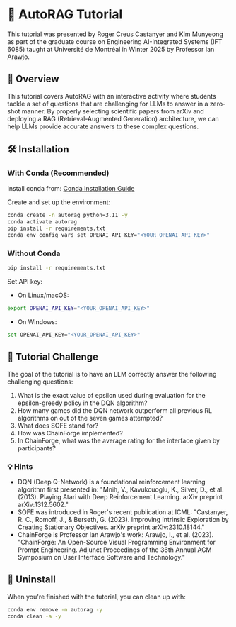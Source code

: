 # 🤖 AutoRAG Tutorial

This tutorial was presented by Roger Creus Castanyer and Kim Munyeong as part of the graduate course on Engineering AI-Integrated Systems (IFT 6085) taught at Université de Montréal in Winter 2025 by Professor Ian Arawjo.

## 📝 Overview

This tutorial covers AutoRAG with an interactive activity where students tackle a set of questions that are challenging for LLMs to answer in a zero-shot manner. By properly selecting scientific papers from arXiv and deploying a RAG (Retrieval-Augmented Generation) architecture, we can help LLMs provide accurate answers to these complex questions.

## 🛠️ Installation

### With Conda (Recommended)

Install conda from: [Conda Installation Guide](https://docs.conda.io/projects/conda/en/latest/user-guide/install/index.html#regular-installation)

Create and set up the environment:

```bash
conda create -n autorag python=3.11 -y
conda activate autorag
pip install -r requirements.txt
conda env config vars set OPENAI_API_KEY="<YOUR_OPENAI_API_KEY>"
```

### Without Conda

```bash
pip install -r requirements.txt
```

Set API key:

- On Linux/macOS:
```bash
export OPENAI_API_KEY="<YOUR_OPENAI_API_KEY>"
```
- On Windows:
```bash
set OPENAI_API_KEY="<YOUR_OPENAI_API_KEY>"
```

## 🎯 Tutorial Challenge
The goal of the tutorial is to have an LLM correctly answer the following challenging questions:

1. What is the exact value of epsilon used during evaluation for the epsilon-greedy policy in the DQN algorithm?
2. How many games did the DQN network outperform all previous RL algorithms on out of the seven games attempted?
3. What does SOFE stand for?
4. How was ChainForge implemented?
5. In ChainForge, what was the average rating for the interface given by participants?

### 💡 Hints
- DQN (Deep Q-Network) is a foundational reinforcement learning algorithm first presented in: "Mnih, V., Kavukcuoglu, K., Silver, D., et al. (2013). Playing Atari with Deep Reinforcement Learning. arXiv preprint arXiv:1312.5602."
- SOFE was introduced in Roger's recent publication at ICML: "Castanyer, R. C., Romoff, J., & Berseth, G. (2023). Improving Intrinsic Exploration by Creating Stationary Objectives. arXiv preprint arXiv:2310.18144."
- ChainForge is Professor Ian Arawjo's work: Arawjo, I., et al. (2023). "ChainForge: An Open-Source Visual Programming Environment for Prompt Engineering. Adjunct Proceedings of the 36th Annual ACM Symposium on User Interface Software and Technology."

## 🧹 Uninstall
When you're finished with the tutorial, you can clean up with:

```bash
conda env remove -n autorag -y
conda clean -a -y
```